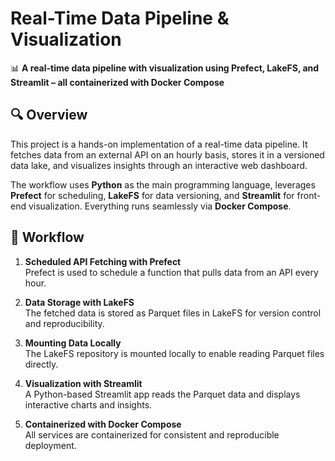 # Real-Time Data Pipeline & Visualization

📊 **A real-time data pipeline with visualization using Prefect, LakeFS, and Streamlit – all containerized with Docker Compose**

## 🔍 Overview

This project is a hands-on implementation of a real-time data pipeline. It fetches data from an external API on an hourly basis, stores it in a versioned data lake, and visualizes insights through an interactive web dashboard.

The workflow uses **Python** as the main programming language, leverages **Prefect** for scheduling, **LakeFS** for data versioning, and **Streamlit** for front-end visualization. Everything runs seamlessly via **Docker Compose**.


## 🔁 Workflow

1. **Scheduled API Fetching with Prefect**  
   Prefect is used to schedule a function that pulls data from an API every hour.

2. **Data Storage with LakeFS**  
   The fetched data is stored as Parquet files in LakeFS for version control and reproducibility.

3. **Mounting Data Locally**  
   The LakeFS repository is mounted locally to enable reading Parquet files directly.

4. **Visualization with Streamlit**  
   A Python-based Streamlit app reads the Parquet data and displays interactive charts and insights.

5. **Containerized with Docker Compose**  
   All services are containerized for consistent and reproducible deployment.


